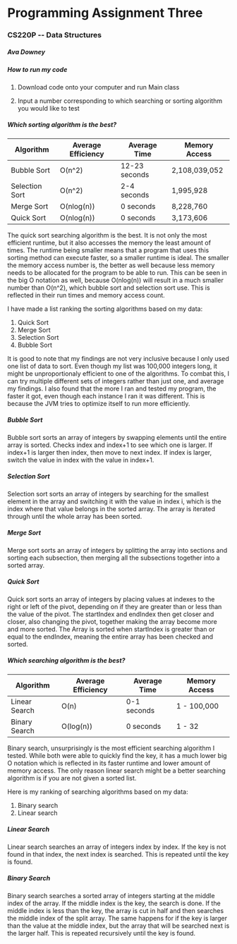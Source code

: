 # Programming Assignment Three
### CS220P -- Data Structures
##### Ava Downey

##### How to run my code

1. Download code onto your computer and run Main class

1. Input a number corresponding to which searching or sorting algorithm you would
like to test 

##### Which sorting algorithm is the best?

| Algorithm      | Average Efficiency | Average Time | Memory Access |
| -------------- | ------------------ | ------------ | ------------- |
| Bubble Sort    | O(n^2)             | 12-23 seconds| 2,108,039,052 |
| Selection Sort | O(n^2)             | 2-4 seconds  | 1,995,928     |
| Merge Sort     | O(nlog(n))         | 0 seconds    | 8,228,760     |
| Quick Sort     | O(nlog(n))         | 0 seconds    | 3,173,606     |

The quick sort searching algorithm is the best. It is not only the most efficient
runtime, but it also accesses the memory the least amount of times. The runtime 
being smaller means that a program that uses this sorting method can execute 
faster, so a smaller runtime is ideal. The smaller the memory access number is, 
the better as well because less memory needs to be allocated for the program to 
be able to run. This can be seen in the big O notation as well, because 
O(nlog(n)) will result in a much smaller number than O(n^2), which bubble sort 
and selection sort use. This is reflected in their run times and memory access count.

I have made a list ranking the sorting algorithms based on my data:
1. Quick Sort
1. Merge Sort
1. Selection Sort
1. Bubble Sort

It is good to note that my findings are not very inclusive because I only used one
list of data to sort. Even though my list was 100,000 integers long, it might be
unproportionaly efficient to one of the algorithms. To combat this, I can try 
multiple different sets of integers rather than just one, and average my findings.
I also found that the more I ran and tested my program, the faster it got, even
though each instance I ran it was different. This is because the JVM tries to
optimize itself to run more efficiently.

##### Bubble Sort

Bubble sort sorts an array of integers by swapping elements until the entire array 
is sorted. Checks index and index+1 to see which one is larger. If index+1 is 
larger then index, then move to next index. If index is larger, switch the
value in index with the value in index+1.

##### Selection Sort

Selection sort sorts an array of integers by searching for the smallest element 
in the array and switching it with the value in index i, which is the index where 
that value belongs in the sorted array. The array is iterated through until the 
whole array has been sorted.

##### Merge Sort

Merge sort sorts an array of integers by splitting the array into sections and
sorting each subsection, then merging all the subsections together into a
sorted array.

##### Quick Sort

Quick sort sorts an array of integers by placing values at indexes to the right or 
left of the pivot, depending on if they are greater than or less than the value 
of the pivot. The startIndex and endIndex then get closer and closer, also changing
the pivot, together making the array become more and more sorted. The Array
is sorted when startIndex is greater than or equal to the endIndex, meaning
the entire array has been checked and sorted.

##### Which searching algorithm is the best?

| Algorithm      | Average Efficiency | Average Time | Memory Access |
| -------------- | ------------------ | ------------ | ------------- |
| Linear Search  | O(n)               | 0-1 seconds  | 1 - 100,000   |
| Binary Search  | O(log(n))          | 0 seconds    | 1 - 32        |

Binary search, unsurprisingly is the most efficient searching algorithm I tested.
While both were able to quickly find the key, it has a much lower big O notation 
which is reflected in its faster runtime and lower amount of memory access. The 
only reason linear search might be a better searching algorithm is if you are not
given a sorted list.

Here is my ranking of searching algorithms based on my data:
1. Binary search
1. Linear search

##### Linear Search

Linear search searches an array of integers index by index. If the key is not 
found in that index, the next index is searched. This is repeated until the key 
is found.

##### Binary Search

Binary search searches a sorted array of integers starting at the middle index of the
array. If the middle index is the key, the search is done. If the middle
index is less than the key, the array is cut in half and then searches the
middle index of the split array. The same happens for if the key is larger
than the value at the middle index, but the array that will be searched next
is the larger half. This is repeated recursively until the key is found.
